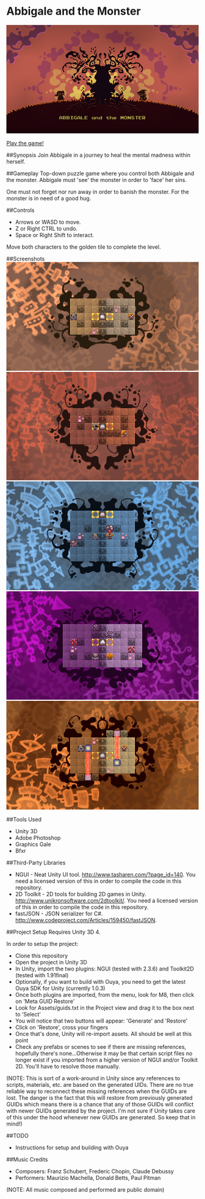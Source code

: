 Abbigale and the Monster
========================

![Hey! It's me!](Taurus/Screenshots/main.png)

[play]: http://www.kongregate.com/games/Igmon/abbigale-and-the-monster/

[Play the game!][play]


##Synopsis
Join Abbigale in a journey to heal the mental madness within herself.

##Gameplay
Top-down puzzle game where you control both Abbigale and the monster. Abbigale must 'see' the monster in order to 'face' her sins.

One must not forget nor run away in order to banish the monster. For the monster is in need of a good hug.

##Controls
* Arrows or WASD to move.
* Z or Right CTRL to undo.
* Space or Right Shift to interact.

Move both characters to the golden tile to complete the level.

##Screenshots
![01](Taurus/Screenshots/screenshot_1.png) ![02](Taurus/Screenshots/screenshot_2.png)
![03](Taurus/Screenshots/screenshot_3.png) ![04](Taurus/Screenshots/screenshot_4.png)
![05](Taurus/Screenshots/screenshot_5.png)

##Tools Used
* Unity 3D
* Adobe Photoshop
* Graphics Gale
* Bfxr

##Third-Party Libraries
* NGUI - Neat Unity UI tool.  <http://www.tasharen.com/?page_id=140>. You need a licensed version of this in order to compile the code in this repository.
* 2D Toolkit - 2D tools for building 2D games in Unity. <http://www.unikronsoftware.com/2dtoolkit/>.  You need a licensed version of this in order to compile the code in this repository.
* fastJSON - JSON serializer for C#. <http://www.codeproject.com/Articles/159450/fastJSON>.

##Project Setup
Requires Unity 3D 4.

In order to setup the project:
* Clone this repository
* Open the project in Unity 3D
* In Unity, import the two plugins: NGUI (tested with 2.3.6) and Toolkit2D (tested with 1.91final)
* Optionally, if you want to build with Ouya, you need to get the latest Ouya SDK for Unity (currently 1.0.3)
* Once both plugins are imported, from the menu, look for M8, then click on 'Meta GUID Restore'
* Look for Assets/guids.txt in the Project view and drag it to the box next to 'Select'
* You will notice that two buttons will appear: 'Generate' and 'Restore'
* Click on 'Restore', cross your fingers
* Once that's done, Unity will re-import assets. All should be well at this point
* Check any prefabs or scenes to see if there are missing references, hopefully there's none...Otherwise it may be that certain script files no longer exist if you imported from a higher version of NGUI and/or Toolkit 2D. You'll have to resolve those manually.

(NOTE: This is sort of a work-around in Unity since any references to scripts, materials, etc. are based on the generated UIDs. There are no true reliable way to reconnect these missing references when the GUIDs are lost. The danger is the fact that this will restore from previously generated GUIDs which means there is a chance that any of those GUIDs will conflict with newer GUIDs generated by the project. I'm not sure if Unity takes care of this under the hood whenever new GUIDs are generated. So keep that in mind!)

##TODO
* Instructions for setup and building with Ouya

##Music Credits
* Composers: Franz Schubert, Frederic Chopin, Claude Debussy
* Performers: Maurizio Machella, Donald Betts, Paul Pitman

(NOTE: All music composed and performed are public domain)
